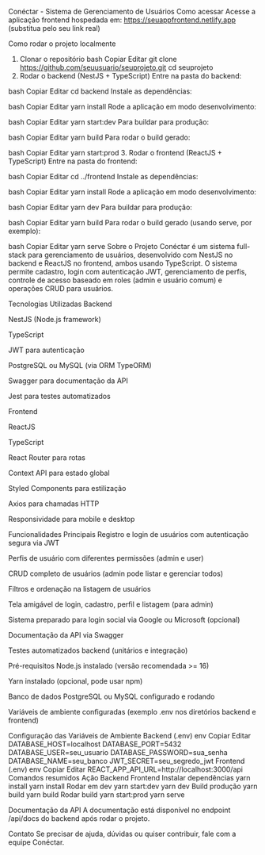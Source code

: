 Conéctar - Sistema de Gerenciamento de Usuários
Como acessar
Acesse a aplicação frontend hospedada em:
https://seuappfrontend.netlify.app (substitua pelo seu link real)

Como rodar o projeto localmente
1. Clonar o repositório
bash
Copiar
Editar
git clone https://github.com/seuusuario/seuprojeto.git
cd seuprojeto
2. Rodar o backend (NestJS + TypeScript)
Entre na pasta do backend:

bash
Copiar
Editar
cd backend
Instale as dependências:

bash
Copiar
Editar
yarn install
Rode a aplicação em modo desenvolvimento:

bash
Copiar
Editar
yarn start:dev
Para buildar para produção:

bash
Copiar
Editar
yarn build
Para rodar o build gerado:

bash
Copiar
Editar
yarn start:prod
3. Rodar o frontend (ReactJS + TypeScript)
Entre na pasta do frontend:

bash
Copiar
Editar
cd ../frontend
Instale as dependências:

bash
Copiar
Editar
yarn install
Rode a aplicação em modo desenvolvimento:

bash
Copiar
Editar
yarn dev
Para buildar para produção:

bash
Copiar
Editar
yarn build
Para rodar o build gerado (usando serve, por exemplo):

bash
Copiar
Editar
yarn serve
Sobre o Projeto
Conéctar é um sistema full-stack para gerenciamento de usuários, desenvolvido com NestJS no backend e ReactJS no frontend, ambos usando TypeScript. O sistema permite cadastro, login com autenticação JWT, gerenciamento de perfis, controle de acesso baseado em roles (admin e usuário comum) e operações CRUD para usuários.

Tecnologias Utilizadas
Backend

NestJS (Node.js framework)

TypeScript

JWT para autenticação

PostgreSQL ou MySQL (via ORM TypeORM)

Swagger para documentação da API

Jest para testes automatizados

Frontend

ReactJS

TypeScript

React Router para rotas

Context API para estado global

Styled Components para estilização

Axios para chamadas HTTP

Responsividade para mobile e desktop

Funcionalidades Principais
Registro e login de usuários com autenticação segura via JWT

Perfis de usuário com diferentes permissões (admin e user)

CRUD completo de usuários (admin pode listar e gerenciar todos)

Filtros e ordenação na listagem de usuários

Tela amigável de login, cadastro, perfil e listagem (para admin)

Sistema preparado para login social via Google ou Microsoft (opcional)

Documentação da API via Swagger

Testes automatizados backend (unitários e integração)

Pré-requisitos
Node.js instalado (versão recomendada >= 16)

Yarn instalado (opcional, pode usar npm)

Banco de dados PostgreSQL ou MySQL configurado e rodando

Variáveis de ambiente configuradas (exemplo .env nos diretórios backend e frontend)

Configuração das Variáveis de Ambiente
Backend (.env)
env
Copiar
Editar
DATABASE_HOST=localhost
DATABASE_PORT=5432
DATABASE_USER=seu_usuario
DATABASE_PASSWORD=sua_senha
DATABASE_NAME=seu_banco
JWT_SECRET=seu_segredo_jwt
Frontend (.env)
env
Copiar
Editar
REACT_APP_API_URL=http://localhost:3000/api
Comandos resumidos
Ação	Backend	Frontend
Instalar dependências	yarn install	yarn install
Rodar em dev	yarn start:dev	yarn dev
Build produção	yarn build	yarn build
Rodar build	yarn start:prod	yarn serve

Documentação da API
A documentação está disponível no endpoint /api/docs do backend após rodar o projeto.

Contato
Se precisar de ajuda, dúvidas ou quiser contribuir, fale com a equipe Conéctar.
